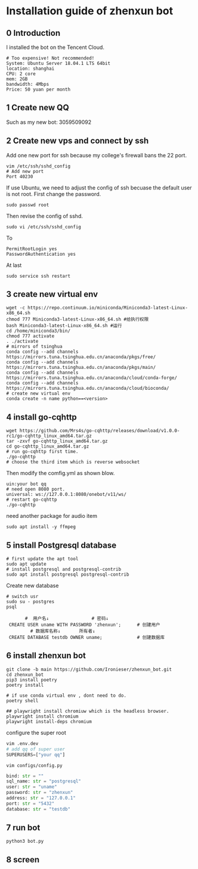 # Installation guide of zhenxun bot
## 0 Introduction
I installed the bot on the Tencent Cloud.
```
# Too expensive! Not recommended!
System: Ubuntu Server 18.04.1 LTS 64bit
location: shanghai
CPU: 2 core
mem: 2GB
bandwidth: 4Mbps
Price: 50 yuan per month
```

## 1 Create new QQ
Such as my new bot: 3059509092
## 2 Create new vps and connect by ssh
Add one new port for ssh because my college's firewall bans the 22 port.
```shell
vim /etc/ssh/sshd_config
# Add new port
Port 40230
```
If use Ubuntu, we need to adjust the config of ssh becuase the default user is not root.
First change the password.
```shell
sudo passwd root
```
Then revise the config of sshd.
```shell
sudo vi /etc/ssh/sshd_config 
```
To
```shell
PermitRootLogin yes
PasswordAuthentication yes
```
At last
```shell
sudo service ssh restart
```
## 3 create new virtual env
```shell
wget -c https://repo.continuum.io/miniconda/Miniconda3-latest-Linux-x86_64.sh
chmod 777 Miniconda3-latest-Linux-x86_64.sh #给执行权限
bash Miniconda3-latest-Linux-x86_64.sh #运行
cd /home/miniconda3/bin/
chmod 777 activate 
. ./activate
# mirrors of tsinghua
conda config --add channels https://mirrors.tuna.tsinghua.edu.cn/anaconda/pkgs/free/
conda config --add channels https://mirrors.tuna.tsinghua.edu.cn/anaconda/pkgs/main/
conda config --add channels https://mirrors.tuna.tsinghua.edu.cn/anaconda/cloud/conda-forge/
conda config --add channels https://mirrors.tuna.tsinghua.edu.cn/anaconda/cloud/bioconda/
# create new virtual env
conda create -n name python==<version>
```
## 4 install go-cqhttp
```shell
wget https://github.com/Mrs4s/go-cqhttp/releases/download/v1.0.0-rc1/go-cqhttp_linux_amd64.tar.gz
tar -zxvf go-cqhttp_linux_amd64.tar.gz
cd go-cqhttp_linux_amd64.tar.gz
# run go-cqhttp first time.
./go-cqhttp
# choose the third item which is reverse websocket
```
Then modify the comfig.yml as shown blow.
```config
uin:your bot qq
# need open 8080 port.
universal: ws://127.0.0.1:8080/onebot/v11/ws/
# restart go-cqhttp
./go-cqhttp
```
need another package for audio item
```shell
sudo apt install -y ffmpeg
```
## 5 install Postgresql database
```shell
# first update the apt tool
sudo apt update
# install postgresql and postgresql-contrib
sudo apt install postgresql postgresql-contrib
```
Create new database
```shell
# switch usr
sudo su - postgres
psql
```
```psql
       #  用户名↓                # 密码↓
 CREATE USER uname WITH PASSWORD 'zhenxun';      # 创建用户
         # 数据库名称↓       所有者↓
 CREATE DATABASE testdb OWNER uname;             # 创建数据库
```
## 6 install zhenxun bot
```shell
git clone -b main https://github.com/Ironieser/zhenxun_bot.git
cd zhenxun_bot
pip3 install poetry     
poetry install          

# if use conda virtual env , dont need to do.
poetry shell            

## playwright install chromiuw which is the headless browser.
playwright install chromium
playwright install-deps chromium
```
configure the super root
```python
vim .env.dev 
# add qq of super user
SUPERUSERS=["your qq"]
```
```shell
vim configs/config.py
```
```python
bind: str = ""  
sql_name: str = "postgresql"
user: str = "uname"
password: str = "zhenxun"
address: str = "127.0.0.1"
port: str = "5432"
database: str = "testdb"
```
## 7 run bot
```shell
python3 bot.py
```
## 8 screen
